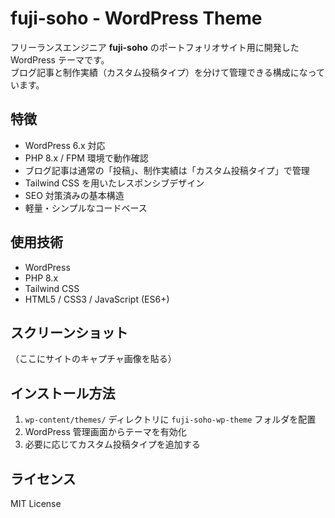 # fuji-soho - WordPress Theme

フリーランスエンジニア **fuji-soho** のポートフォリオサイト用に開発した WordPress テーマです。  
ブログ記事と制作実績（カスタム投稿タイプ）を分けて管理できる構成になっています。

## 特徴
- WordPress 6.x 対応
- PHP 8.x / FPM 環境で動作確認
- ブログ記事は通常の「投稿」、制作実績は「カスタム投稿タイプ」で管理
- Tailwind CSS を用いたレスポンシブデザイン
- SEO 対策済みの基本構造
- 軽量・シンプルなコードベース

## 使用技術
- WordPress
- PHP 8.x
- Tailwind CSS
- HTML5 / CSS3 / JavaScript (ES6+)

## スクリーンショット
（ここにサイトのキャプチャ画像を貼る）

## インストール方法
1. `wp-content/themes/` ディレクトリに `fuji-soho-wp-theme` フォルダを配置
2. WordPress 管理画面からテーマを有効化
3. 必要に応じてカスタム投稿タイプを追加する

## ライセンス
MIT License
